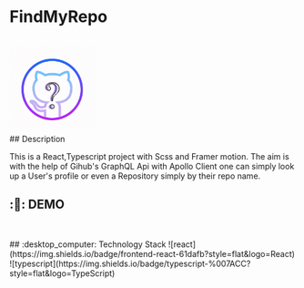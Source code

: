 # FindMyRepo 
<br/>
<img src="/images/Find3.gif" width="150" height="150" />
<!-- ![FindMyRepo Logo]( =100x20) -->
<br/>
<!-- <img src="https://img.shields.io/badge/react%20-%2320232a.svg?&style=for-the-badge&logo=react&logoColor=%2361DAFB"/> -->
## Description

This is a React,Typescript project with Scss and Framer motion. The aim is with the help of
Gihub's GraphQL Api with Apollo Client one can simply look up a User's profile or even 
a Repository simply by their repo name.  

## ::movie_camera:: DEMO
<p align="center">
<img />
</p>
## :desktop_computer: Technology Stack 
![react](https://img.shields.io/badge/frontend-react-61dafb?style=flat&logo=React)
![typescript](https://img.shields.io/badge/typescript-%007ACC?style=flat&logo=TypeScript)
